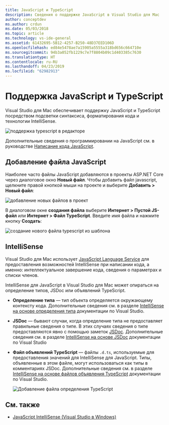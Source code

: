 ```yaml
---
title: JavaScript и TypeScript
description: Сведения о поддержке JavaScript в Visual Studio для Mac
author: conceptdev
ms.author: crdun
ms.date: 05/03/2018
ms.topic: article
ms.technology: vs-ide-general
ms.assetid: 61432695-5B12-4257-B250-48D37EED106D
ms.openlocfilehash: ed84e5478ae7a15905a5555a318bd656c664710e
ms.sourcegitcommit: 94b3a052fb1229c7e7f8804b09c1d403385c7630
ms.translationtype: HT
ms.contentlocale: ru-RU
ms.lasthandoff: 04/23/2019
ms.locfileid: "62982913"
---
```

# <a name="javascript-and-typescript-support"></a>Поддержка JavaScript и TypeScript

Visual Studio для Mac обеспечивает поддержку JavaScript и TypeScript посредством подсветки синтаксиса, форматирования кода и технологии IntelliSense.

![поддержка typescript в редакторе](https://msdnshared.blob.core.windows.net/media/2018/03/TypeScript-editor.gif)

Дополнительные сведения о программировании на JavaScript см. в руководстве [Написание кода JavaScript](/scripting/javascript/writing-javascript-code).

## <a name="adding-a-javascript-file"></a>Добавление файла JavaScript

Наиболее часто файлы JavaScript добавляются в проекты ASP.NET Core через диалоговое окно **Новый файл**. Чтобы добавить файл javascript, щелкните правой кнопкой мыши на проекте и выберите **Добавить > Новый файл**:

![добавление новых файлов в проект](media/javascript-image1.png)

В диалоговом окне **создания файла** выберите **Интернет > Пустой JS-файл** или **Интернет > Файл TypeScript**. Введите имя файла и нажмите кнопку **Создать**:

![создание нового файла typescript из шаблона](media/javascript-image2.png)

## <a name="intellisense"></a>IntelliSense

Visual Studio для Mac использует [JavaScript Language Service](/visualstudio/ide/javascript-intellisense) для предоставления возможностей IntelliSense при написании кода, а именно: интеллектуальное завершение кода, сведения о параметрах и списки членов.

IntelliSense для JavaScript в Visual Studio для Mac может опираться на определение типов, JSDoc или объявлений TypeScript.

- **Определение типа** — тип объекта определяется окружающему контексту кода. Дополнительные сведения см. в разделе [IntelliSense на основе определения типа](/visualstudio/ide/javascript-intellisense#intellisense-based-on-type-inference) документации по Visual Studio.
- **JSDoc** — бывают случаи, когда определение типа не предоставляет правильные сведения о типе. В этих случаях сведения о типе предоставляются явно с помощью заметок [JSDoc](http://usejsdoc.org/about-getting-started.html). Дополнительные сведения см. в разделе [IntelliSense на основе JSDoc](/visualstudio/ide/javascript-intellisense#intellisense-based-on-jsdoc) документации по Visual Studio
- **Файл объявлений TypeScript** — файлы `.d.ts`, используемые для предоставления значений для IntelliSense для JavaScript. Типы, объявленные в этом файле, могут использоваться как типы в комментариях JSDoc. Дополнительные сведения см. в разделе [IntelliSense на основе файлов объявления TypeScript](/visualstudio/ide/javascript-intellisense#intellisense-based-on-typescript-declaration-files) документации по Visual Studio.

    ![Добавление файла определения TypeScript](media/javascript-image3.png)

## <a name="see-also"></a>См. также

- [JavaScript IntelliSense (Visual Studio в Windows)](/visualstudio/ide/javascript-intellisense)
